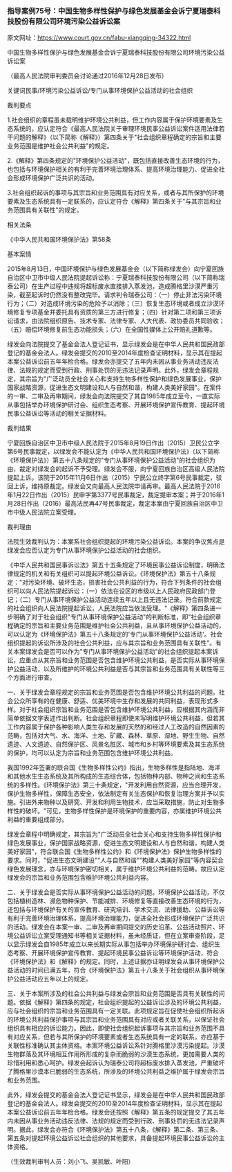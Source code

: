 ### 指导案例75号：中国生物多样性保护与绿色发展基金会诉宁夏瑞泰科技股份有限公司环境污染公益诉讼案
原文网址：https://www.court.gov.cn/fabu-xiangqing-34322.html

中国生物多样性保护与绿色发展基金会诉宁夏瑞泰科技股份有限公司环境污染公益诉讼案

（最高人民法院审判委员会讨论通过2016年12月28日发布）

关键词民事/环境污染公益诉讼/专门从事环境保护公益活动的社会组织

裁判要点

1.社会组织的章程虽未载明维护环境公共利益，但工作内容属于保护环境要素及生态系统的，应认定符合《最高人民法院关于审理环境民事公益诉讼案件适用法律若干问题的解释》（以下简称《解释》）第四条关于"社会组织章程确定的宗旨和主要业务范围是维护社会公共利益"的规定。

2.《解释》第四条规定的"环境保护公益活动"，既包括直接改善生态环境的行为，也包括与环境保护相关的有利于完善环境治理体系、提高环境治理能力、促进全社会形成环境保护广泛共识的活动。

3.社会组织起诉的事项与其宗旨和业务范围具有对应关系，或者与其所保护的环境要素及生态系统具有一定联系的，应认定符合《解释》第四条关于"与其宗旨和业务范围具有关联性"的规定。

相关法条

《中华人民共和国环境保护法》第58条

基本案情

2015年8月13日，中国环境保护与绿色发展基金会（以下简称绿发会）向宁夏回族自治区中卫市中级人民法院提起诉讼称：宁夏瑞泰科技股份有限公司（以下简称瑞泰公司）在生产过程中违规将超标废水直接排入蒸发池，造成腾格里沙漠严重污染，截至起诉时仍然没有整改完毕。请求判令瑞泰公司：（一）停止非法污染环境行为；（二）对造成环境污染的危险予以消除；（三）恢复生态环境或者成立沙漠环境修复专项基金并委托具有资质的第三方进行修复；（四）针对第二项和第三项诉讼请求，由法院组织原告、技术专家、法律专家、人大代表、政协委员共同验收；（五）赔偿环境修复前生态功能损失；（六）在全国性媒体上公开赔礼道歉等。

绿发会向法院提交了基金会法人登记证书，显示绿发会是在中华人民共和国民政部登记的基金会法人。绿发会提交的2010至2014年度检查证明材料，显示其在提起本案公益诉讼前五年年检合格。绿发会亦提交了五年内未因从事业务活动违反法律、法规的规定而受到行政、刑事处罚的无违法记录声明。此外，绿发会章程规定，其宗旨为"广泛动员全社会关心和支持生物多样性保护和绿色发展事业，保护国家战略资源，促进生态文明建设和人与自然和谐，构建人类美好家园"。在案件的一审、二审及再审期间，绿发会向法院提交了其自1985年成立至今，一直实际从事包括举办环境保护研讨会、组织生态考察、开展环境保护宣传教育、提起环境民事公益诉讼等活动的相关证据材料。

裁判结果

宁夏回族自治区中卫市中级人民法院于2015年8月19日作出（2015）卫民公立字第6号民事裁定，以绿发会不能认定为《中华人民共和国环境保护法》（以下简称《环境保护法》）第五十八条规定的"专门从事环境保护公益活动"的社会组织为由，裁定对绿发会的起诉不予受理。绿发会不服，向宁夏回族自治区高级人民法院提起上诉。该院于2015年11月6日作出（2015）宁民公立终字第6号民事裁定，驳回上诉，维持原裁定。绿发会又向最高人民法院申请再审。最高人民法院于2016年1月22日作出（2015）民申字第3377号民事裁定，裁定提审本案；并于2016年1月28日作出（2016）最高法民再47号民事裁定，裁定本案由宁夏回族自治区中卫市中级人民法院立案受理。

裁判理由

法院生效裁判认为：本案系社会组织提起的环境污染公益诉讼。本案的争议焦点是绿发会应否认定为专门从事环境保护公益活动的社会组织。

《中华人民共和国民事诉讼法》第五十五条规定了环境民事公益诉讼制度，明确法律规定的机关和有关组织可以提起环境公益诉讼。《环境保护法》第五十八条规定："对污染环境、破坏生态，损害社会公共利益的行为，符合下列条件的社会组织可以向人民法院提起诉讼：（一）依法在设区的市级以上人民政府民政部门登记；（二）专门从事环境保护公益活动连续五年以上且无违法记录。符合前款规定的社会组织向人民法院提起诉讼，人民法院应当依法受理。"《解释》第四条进一步明确了对于社会组织"专门从事环境保护公益活动"的判断标准，即"社会组织章程确定的宗旨和主要业务范围是维护社会公共利益，且从事环境保护公益活动的，可以认定为《环境保护法》第五十八条规定的'专门从事环境保护公益活动'。社会组织提起的诉讼所涉及的社会公共利益，应与其宗旨和业务范围具有关联性"。有关本案绿发会是否可以作为"专门从事环境保护公益活动"的社会组织提起本案诉讼，应重点从其宗旨和业务范围是否包含维护环境公共利益，是否实际从事环境保护公益活动，以及所维护的环境公共利益是否与其宗旨和业务范围具有关联性等三个方面进行审查。

一、关于绿发会章程规定的宗旨和业务范围是否包含维护环境公共利益的问题。社会公众所享有的在健康、舒适、优美环境中生存和发展的共同利益，表现形式多样。对于社会组织宗旨和业务范围是否包含维护环境公共利益，应根据其内涵而非简单依据文字表述作出判断。社会组织章程即使未写明维护环境公共利益，但若其工作内容属于保护各种影响人类生存和发展的天然的和经过人工改造的自然因素的范畴，包括对大气、水、海洋、土地、矿藏、森林、草原、湿地、野生生物、自然遗迹、人文遗迹、自然保护区、风景名胜区、城市和乡村等环境要素及其生态系统的保护，均可以认定为宗旨和业务范围包含维护环境公共利益。

我国1992年签署的联合国《生物多样性公约》指出，生物多样性是指陆地、海洋和其他水生生态系统及其所构成的生态综合体，包括物种内部、物种之间和生态系统的多样性。《环境保护法》第三十条规定，"开发利用自然资源，应当合理开发，保护生物多样性，保障生态安全，依法制定有关生态保护和恢复治理方案并予以实施。引进外来物种以及研究、开发和利用生物技术，应当采取措施，防止对生物多样性的破坏。"可见，生物多样性保护是环境保护的重要内容，亦属维护环境公共利益的重要组成部分。

绿发会章程中明确规定，其宗旨为"广泛动员全社会关心和支持生物多样性保护和绿色发展事业，保护国家战略资源，促进生态文明建设和人与自然和谐，构建人类美好家园"，符合联合国《生物多样性公约》和《环境保护法》保护生物多样性的要求。同时，"促进生态文明建设""人与自然和谐""构建人类美好家园"等内容契合绿色发展理念，亦与环境保护密切相关，属于维护环境公共利益的范畴。故应认定绿发会的宗旨和业务范围包含维护环境公共利益内容。

二、关于绿发会是否实际从事环境保护公益活动的问题。环境保护公益活动，不仅包括植树造林、濒危物种保护、节能减排、环境修复等直接改善生态环境的行为，还包括与环境保护有关的宣传教育、研究培训、学术交流、法律援助、公益诉讼等有利于完善环境治理体系，提高环境治理能力，促进全社会形成环境保护广泛共识的活动。绿发会在本案一审、二审及再审期间提交的历史沿革、公益活动照片、环境公益诉讼立案受理通知书等相关证据材料，虽未经质证，但在立案审查阶段，足以显示绿发会自1985年成立以来长期实际从事包括举办环境保护研讨会、组织生态考察、开展环境保护宣传教育、提起环境民事公益诉讼等环境保护活动，符合《环境保护法》和《解释》的规定。同时，上述证据亦证明绿发会从事环境保护公益活动的时间已满五年，符合《环境保护法》第五十八条关于社会组织从事环境保护公益活动应五年以上的规定。

三、关于本案所涉及的社会公共利益与绿发会宗旨和业务范围是否具有关联性的问题。依据《解释》第四条的规定，社会组织提起的公益诉讼涉及的环境公共利益，应与社会组织的宗旨和业务范围具有一定关联。此项规定旨在促使社会组织所起诉的环境公共利益保护事项与其宗旨和业务范围具有对应或者关联关系，以保证社会组织具有相应的诉讼能力。因此，即使社会组织起诉事项与其宗旨和业务范围不具有对应关系，但若与其所保护的环境要素或者生态系统具有一定的联系，亦应基于关联性标准确认其主体资格。本案环境公益诉讼系针对腾格里沙漠污染提起。沙漠生物群落及其环境相互作用所形成的复杂而脆弱的沙漠生态系统，更加需要人类的珍惜利用和悉心呵护。绿发会起诉认为瑞泰公司将超标废水排入蒸发池，严重破坏了腾格里沙漠本已脆弱的生态系统，所涉及的环境公共利益之维护属于绿发会宗旨和业务范围。

此外，绿发会提交的基金会法人登记证书显示，绿发会是在中华人民共和国民政部登记的基金会法人。绿发会提交的2010至2014年度检查证明材料，显示其在提起本案公益诉讼前五年年检合格。绿发会还按照《解释》第五条的规定提交了其五年内未因从事业务活动违反法律、法规的规定而受到行政、刑事处罚的无违法记录声明。据此，绿发会亦符合《环境保护法》第五十八条，《解释》第二条、第三条、第五条对提起环境公益诉讼社会组织的其他要求，具备提起环境民事公益诉讼的主体资格。

（生效裁判审判人员：刘小飞、吴凯敏、叶阳）
